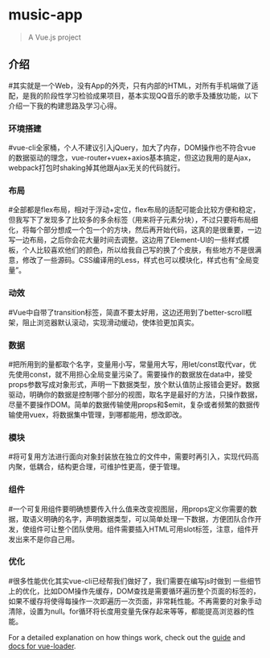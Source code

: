 # music-app

> A Vue.js project

## 介绍
#其实就是一个Web，没有App的外壳，只有内部的HTML，对所有手机端做了适配，是我的阶段性学习检验成果项目，基本实现QQ音乐的歌手及播放功能，以下介绍一下我的构建思路及学习心得。
### 环境搭建
#vue-cli全家桶，个人不建议引入jQuery，加大了内存，DOM操作也不符合vue的数据驱动的理念，vue-router+vuex+axios基本搞定，但这边我用的是Ajax，webpack打包时shaking掉其他跟Ajax无关的代码就行。
### 布局
#全部都是flex布局，相对于浮动+定位，flex布局的适配可能会比较方便和稳定，但我写下了发现多了比较多的多余标签（用来将子元素分块），不过只要将布局细化，将每个部分想成一个包一个的方块，然后再开始代码，这真的是很重要，一边写一边布局，之后你会花大量时间去调整。这边用了Element-UI的一些样式模板，个人比较喜欢他们的颜色，所以给我自己写的换了个皮肤，有些地方不是很满意，修改了一些源码。CSS编译用的Less，样式也可以模块化，样式也有“全局变量”。
### 动效
#Vue中自带了transition标签，简直不要太好用，这边还用到了better-scroll框架，阻止浏览器默认滚动，实现滑动缓动，使体验更加真实。
### 数据
#把所用到的量都取个名字，变量用小写，常量用大写，用let/const取代var，优先使用const，就不用担心全局变量污染了。需要操作的数据放在data中，接受props参数写成对象形式，声明一下数据类型，放个默认值防止报错会更好。数据驱动，明确你的数据是控制哪个部分的视图，取名字是最好的方法，只操作数据，尽量不要操作DOM。简单的数据传输使用props和$emit，复杂或者频繁的数据传输使用vuex，将数据集中管理，到哪都能用，想改即改。
### 模块
#将可复用方法进行面向对象封装放在独立的文件中，需要时再引入，实现代码高内聚，低耦合，结构更合理，可维护性更高，便于管理。
### 组件
#一个可复用组件要明确想要传入什么值来改变视图层，用props定义你需要的数据，取语义明确的名字，声明数据类型，可以简单处理一下数据，方便团队合作开发，使组件可让整个团队使用。组件需要插入HTML可用slot标签，注意，组件开发出来不是你自己用。
### 优化
#很多性能优化其实vue-cli已经帮我们做好了，我们需要在编写js时做到 一些细节上的优化，比如DOM操作先缓存，DOM查找是需要循环遍历整个页面的标签的，如果不缓存将使得每操作一次即遍历一次页面，非常耗性能。不再需要的对象手动清除，设置为null。for循环将长度用变量先保存起来等等，都能提高浏览器的性能。


For a detailed explanation on how things work, check out the [guide](http://vuejs-templates.github.io/webpack/) and [docs for vue-loader](http://vuejs.github.io/vue-loader).
